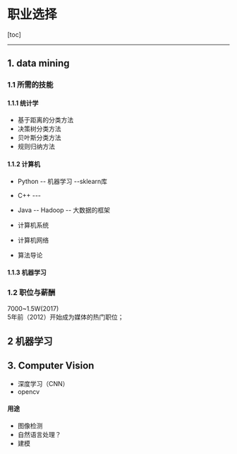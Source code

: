 # 职业选择
[toc]

---
## 1. data mining
### 1.1 所需的技能
#### 1.1.1 统计学
- 基于距离的分类方法
- 决策树分类方法
- 贝叶斯分类方法
- 规则归纳方法

#### 1.1.2 计算机
- Python -- 机器学习 --sklearn库
- C++ --- 
- Java -- Hadoop -- 大数据的框架

- 计算机系统
- 计算机网络
- 算法导论

#### 1.1.3 机器学习


### 1.2 职位与薪酬
7000~1.5W(2017)  
5年前（2012）开始成为媒体的热门职位；


## 2 机器学习

## 3. Computer Vision
- 深度学习（CNN）
- opencv

#### 用途
- 图像检测
- 自然语言处理？
- 建模